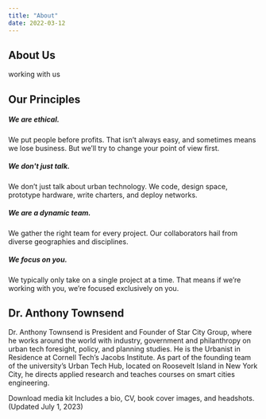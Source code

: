 ```yaml
---
title: "About"
date: 2022-03-12
---
```


## About Us

working with us

## Our Principles

##### **We are ethical.**

We put people before profits. That isn’t always easy, and sometimes means we lose business. But we’ll try to change your point of view first.

##### **We don't just talk.**

We don’t just talk about urban technology. We code, design space, prototype hardware, write charters, and deploy networks.

##### We are a dynamic team.

We gather the right team for every project. Our collaborators hail from diverse geographies and disciplines.

##### We focus on you.

We typically only take on a single project at a time. That means if we’re working with you, we’re focused exclusively on you.

## Dr. Anthony Townsend

Dr. Anthony Townsend is President and Founder of Star City Group, where he works around the world with industry, government and philanthropy on urban tech foresight, policy, and planning studies. He is the Urbanist in Residence at Cornell Tech’s Jacobs Institute. As part of the founding team of the university’s Urban Tech Hub, located on Roosevelt Island in New York City, he directs applied research and teaches courses on smart cities engineering.

[](/pdf/2023/07/2023-07-Anthony-Townsend-Media-Kit.zip)

Download media kit Includes a bio, CV, book cover images, and headshots. (Updated July 1, 2023)
